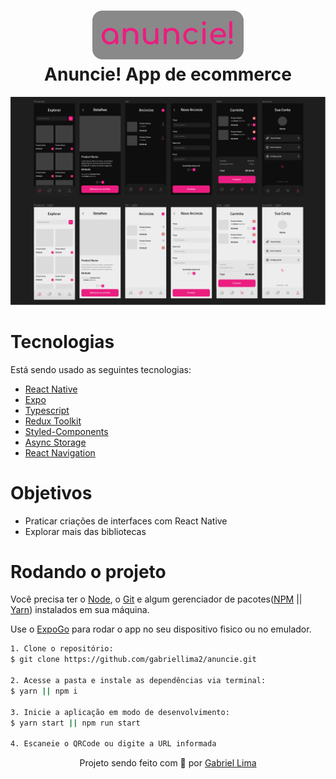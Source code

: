 <h1 align="center">
    <img alt="Anuncie logo" src="./assets/github/logo.svg" />
    <br>
    Anuncie! App de ecommerce
</h1>

<div align="center">
  <img src="./assets/github/anuncie-figma.png" alt="demonstração do projeto" >
</div>

# Tecnologias

<p>Está sendo usado as seguintes tecnologias:</p>

- [React Native](https://reactnative.dev/)
- [Expo](https://expo.dev/)
- [Typescript](https://www.typescriptlang.org/)
- [Redux Toolkit](https://redux-toolkit.js.org/)
- [Styled-Components](https://styled-components.com/)
- [Async Storage](https://react-native-async-storage.github.io/async-storage/docs/usage/)
- [React Navigation](https://reactnavigation.org/)

# Objetivos

- Praticar criações de interfaces com React Native
- Explorar mais das bibliotecas

# Rodando o projeto

Você precisa ter o [Node](https://nodejs.org/en/), o [Git](https://git-scm.com/) e algum gerenciador de pacotes([NPM](https://docs.npmjs.com/downloading-and-installing-node-js-and-npm/) || [Yarn](https://classic.yarnpkg.com/lang/en/docs/install)) instalados em sua máquina.

Use o [ExpoGo](https://expo.dev/client) para rodar o app no seu dispositivo fisico ou no emulador.

```bash
1. Clone o repositório:
$ git clone https://github.com/gabriellima2/anuncie.git

2. Acesse a pasta e instale as dependências via terminal:
$ yarn || npm i

3. Inicie a aplicação em modo de desenvolvimento:
$ yarn start || npm run start

4. Escaneie o QRCode ou digite a URL informada
```

<p align="center">Projeto sendo feito com 💙 por <a href="https://www.linkedin.com/in/gabriel-lima-860612236">Gabriel Lima</a></p>
